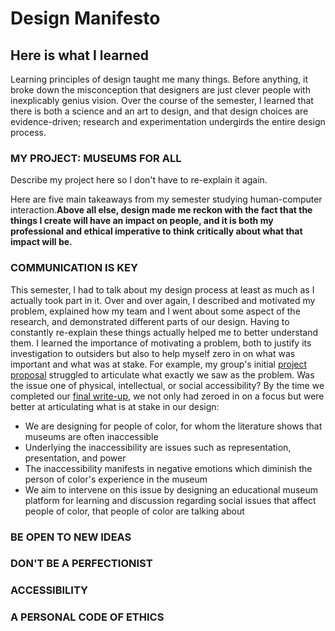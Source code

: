 # Design Manifesto
## Here is what I learned

Learning principles of design taught me many things. Before anything, it broke down the misconception that designers are just clever people with inexplicably genius vision. Over the course of the semester, I learned that there is both a science and an art to design, and that design choices are evidence-driven; research and experimentation undergirds the entire design process. 

### MY PROJECT: MUSEUMS FOR ALL
Describe my project here so I don't have to re-explain it again.

Here are five main takeaways from my semester studying human-computer interaction.**Above all else, design made me reckon with the fact that the things I create will have an impact on people, and it is both my professional and ethical imperative to think critically about what that impact will be.**

### COMMUNICATION IS KEY
This semester, I had to talk about my design process at least as much as I actually took part in it. Over and over again, I described and motivated my problem, explained how my team and I went about some aspect of the research, and demonstrated different parts of our design. Having to constantly re-explain these things actually helped me to better understand them. I learned the importance of motivating a problem, both to justify its investigation to outsiders but also to help myself zero in on what was important and what was at stake. For example, my group's initial [project proposal](https://museumsforall.github.io/project-proposal/) struggled to articulate what exactly we saw as the problem. Was the issue one of physical, intellectual, or social accessibility? By the time we completed our [final write-up](https://museumsforall.github.io/understanding-to-make/), we not only had zeroed in on a focus but were better at articulating what is at stake in our design:
* We are designing for people of color, for whom the literature shows that museums are often inaccessible
* Underlying the inaccessibility are issues such as representation, presentation, and power
* The inaccessibility manifests in negative emotions which diminish the person of color's experience in the museum
* We aim to intervene on this issue by designing an educational museum platform for learning and discussion regarding social issues that affect people of color, that people of color are talking about



### BE OPEN TO NEW IDEAS


### DON'T BE A PERFECTIONIST


### ACCESSIBILITY


### A PERSONAL CODE OF ETHICS
